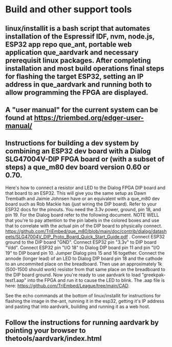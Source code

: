 # Build and other support tools

## linux/installit is a bash script that automates installation of the Espressif IDF, nvm, node.js, ESP32 app repo que_ant, portable web application que_aardvark and necessary prerequisit linux packages. After completing installation and most build operations final steps for flashing the target ESP32, setting an IP address in que_aardvark and running both to allow programming the FPGA are displayed.

## A "user manual" for the current system can be found at https://triembed.org/edger-user-manual/

## Instructions for building a dev system by combining an ESP32 dev board with a Dialog SLG47004V-DIP FPGA board or (with a subset of steps) a que_m80 dev board version 0.60 or 0.70.

Here's how to connect  a resistor and LED to the Dialog FPGA DIP board and that board to an ESP32. This will give you the same setup as Dawn Trembath and Jaimie Johnsen have or an equivalent with a que_m80 dev board such as Rob Mackie has (just wiring the DIP board). Refer to your ESP32 docs for the pinouts. You need the 3.3v power, ground, pin 18, and pin 19. For the Dialog board refer to the following document. NOTE WELL that you're to pay attention to the pin labels in the colored boxes and use that to correlate with the actual pin of the DIP board to physically connect. https://github.com/TriEmbed/que_m80/blob/main/doc/contrib/dialog/datasheets/SLG47004V_DIP_Proto_Board_Quick_Start_Guide.pdf .  Connect ESP32 ground to the DIP board "GND". Connect ESP32 pin "3.3v" to DIP board "Vdd". Connect ESP32 pin "I/O 18" to Dialog DIP board pin 11 and pin "I/O 19" to DIP board pin 10. Jumper Dialog pins 15 and 16 together. Connect the annode (longer lead) of an LED to Dialog DIP board pin 18 and the cathode to an uncommited place on the breadboard. Then use an approximately 1k (500-1500 should work) resistor from that same place on the breadboard to the DIP board ground. Now you're ready to use aardvark to load "greekpak-test1.aap" into the FPGA and run it to cause the LED to blink. The .aap file is here: https://github.com/TriEmbed/League/tree/main/CAD.

See the echo commands at the bottom of linux/installit for instructions for flashing the image in the-ant, running it in the esp32, getting it's IP address and pasting that into aardvark, building and running it as a web host.

## Follow the instructions for running aardvark by pointing your browser to thetools/aardvark/index.html

 

